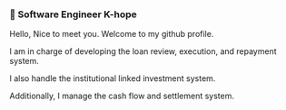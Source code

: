 ### 👋 Software Engineer K-hope

Hello, Nice to meet you. Welcome to my github profile.

I am in charge of developing the loan review, execution, and repayment system.

I also handle the institutional linked investment system.

Additionally, I manage the cash flow and settlement system.
